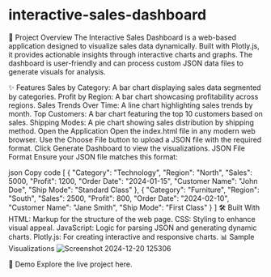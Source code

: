 # interactive-sales-dashboard

🚀 Project Overview
The Interactive Sales Dashboard is a web-based application designed to visualize sales data dynamically. Built with Plotly.js, it provides actionable insights through interactive charts and graphs. The dashboard is user-friendly and can process custom JSON data files to generate visuals for analysis.

✨ Features
Sales by Category: A bar chart displaying sales data segmented by categories.
Profit by Region: A bar chart showcasing profitability across regions.
Sales Trends Over Time: A line chart highlighting sales trends by month.
Top Customers: A bar chart featuring the top 10 customers based on sales.
Shipping Modes: A pie chart showing sales distribution by shipping method.
Open the Application
Open the index.html file in any modern web browser.
Use the Choose File button to upload a JSON file with the required format.
Click Generate Dashboard to view the visualizations.
JSON File Format
Ensure your JSON file matches this format:

json
Copy code
[
    {
        "Category": "Technology",
        "Region": "North",
        "Sales": 5000,
        "Profit": 1200,
        "Order Date": "2024-01-15",
        "Customer Name": "John Doe",
        "Ship Mode": "Standard Class"
    },
    {
        "Category": "Furniture",
        "Region": "South",
        "Sales": 2500,
        "Profit": 800,
        "Order Date": "2024-02-10",
        "Customer Name": "Jane Smith",
        "Ship Mode": "First Class"
    }
]
🛠 Built With
HTML: Markup for the structure of the web page.
CSS: Styling to enhance visual appeal.
JavaScript: Logic for parsing JSON and generating dynamic charts.
Plotly.js: For creating interactive and responsive charts.
📊 Sample Visualizations
![Screenshot 2024-12-20 125306](https://github.com/user-attachments/assets/aa036980-1fdc-4f32-82a8-9b4b3480d556)

🔗 Demo
Explore the live project here. 


